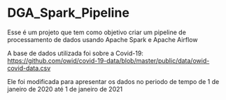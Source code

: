 # DGA_Spark_Pipeline

Esse é um projeto que tem como objetivo criar um pipeline de processamento de dados usando Apache Spark e Apache Airflow

A base de dados utilizada foi sobre a Covid-19: https://github.com/owid/covid-19-data/blob/master/public/data/owid-covid-data.csv

Ele foi modificada para apresentar os dados no periodo de tempo de 1 de janeiro de 2020 até 1 de janeiro de 2021

